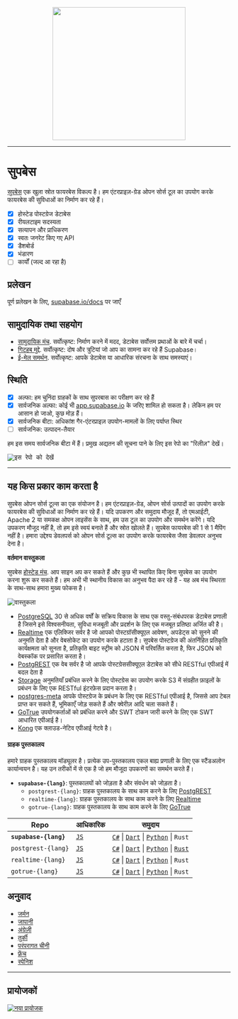 <p align="center">
<img width="300" src="https://gitcdn.xyz/repo/supabase/supabase/master/web/static/supabase-light.svg"/>
</p>

---

# सुपबेस

[सुपबेस](https://supabase.io) एक खुला स्रोत फायरबेस विकल्प है। हम एंटरप्राइज़-ग्रेड ओपन सोर्स टूल का उपयोग करके फायरबेस की सुविधाओं का निर्माण कर रहे हैं।

- [x] होस्टेड पोस्टग्रेज डेटाबेस
- [x] रीयलटाइम सदस्यता
- [x] सत्यापन और प्राधिकरण
- [x] स्वतः जनरेट किए गए API
- [x] डैशबोर्ड
- [x] भंडारण
- [ ] कार्यों (जल्द आ रहा है)

## प्रलेखन

पूर्ण प्रलेखन के लिए, [supabase.io/docs](https://supabase.io/docs) पर जाएँ 

## सामुदायिक तथा सहयोग

- [सामुदायिक मंच](https://github.com/supabase/supabase/discussions). सर्वोत्कृष्ट: निर्माण करने में मदद, डेटाबेस सर्वोत्तम प्रथाओं के बारे में चर्चा।
- [गिटहब मुद्दे](https://github.com/supabase/supabase/issues). सर्वोत्कृष्ट: दोष और त्रुटियां जो आप का सामना कर रहे हैं Supabase।
- [ई-मेल समर्थन](https://supabase.io/docs/support#business-support). सर्वोत्कृष्ट: आपके डेटाबेस या आधारिक संरचना के साथ समस्याएं।

## स्थिति

- [x] अल्फा: हम चुनिंदा ग्राहकों के साथ सुपरबास का परीक्षण कर रहे हैं
- [x] सार्वजनिक अल्फा: कोई भी [app.supabase.io](https://app.supabase.io) के जरिए शामिल हो सकता है। लेकिन हम पर आसान हो जाओ, कुछ मोड़ हैं।
- [x] सार्वजनिक बीटा: अधिकांश गैर-एंटरप्राइज़ उपयोग-मामलों के लिए पर्याप्त स्थिर
- [ ] सार्वजनिक: उत्पादन-तैयार

हम इस समय सार्वजनिक बीटा में हैं। प्रमुख अद्यतन की सूचना पाने के लिए इस रेपो का "रिलीज़" देखें।

<kbd><img src="https://gitcdn.link/repo/supabase/supabase/master/web/static/watch-repo.gif" alt="इस रेपो को देखें"/></kbd>

---

## यह किस प्रकार काम करता है

सुपबेस ओपन सोर्स टूल्स का एक संयोजन है। हम एंटरप्राइज़-ग्रेड, ओपन सोर्स उत्पादों का उपयोग करके फायरबेस की सुविधाओं का निर्माण कर रहे हैं। यदि उपकरण और समुदाय मौजूद हैं, तो एमआईटी, Apache 2 या समकक्ष ओपन लाइसेंस के साथ, हम उस टूल का उपयोग और समर्थन करेंगे। यदि उपकरण मौजूद नहीं है, तो हम इसे स्वयं बनाते हैं और स्रोत खोलते हैं। सुपबेस फायरबेस की 1 से 1 मैपिंग नहीं है। हमारा उद्देश्य डेवलपर्स को ओपन सोर्स टूल्स का उपयोग करके फायरबेस जैसा डेवलपर अनुभव देना है।

**वर्तमान वास्तुकला**

सुपबेस [होस्टेड मंच](https://app.supabase.io). आप साइन अप कर सकते हैं और कुछ भी स्थापित किए बिना सुपबेस का उपयोग करना शुरू कर सकते हैं। हम अभी भी स्थानीय विकास का अनुभव पैदा कर रहे हैं - यह अब मंच स्थिरता के साथ-साथ हमारा मुख्य फोकस है।

![वास्तुकला](https://supabase.io/assets/images/supabase-architecture-9050a7317e9ec7efb7807f5194122e48.png)

- [PostgreSQL](https://www.postgresql.org/) 30 से अधिक वर्षों के सक्रिय विकास के साथ एक वस्तु-संबंधपरक डेटाबेस प्रणाली है जिसने इसे विश्वसनीयता, सुविधा मजबूती और प्रदर्शन के लिए एक मजबूत प्रतिष्ठा अर्जित की है।
- [Realtime](https://github.com/supabase/realtime) एक एलिक्जिर सर्वर है जो आपको पोस्टग्रॉसीक्यूएल आवेषण, अपडेट्स को सुनने की अनुमति देता है और वेबसोकेट का उपयोग करके हटाता है। सुपबेस पोस्टग्रेज की अंतर्निहित प्रतिकृति कार्यक्षमता को सुनता है, प्रतिकृति बाइट स्ट्रीम को JSON में परिवर्तित करता है, फिर JSON को वेबस्कॉक पर प्रसारित करता है।
- [PostgREST](http://postgrest.org/) एक वेब सर्वर है जो आपके पोस्टग्रेससीक्यूएल डेटाबेस को सीधे RESTful एपीआई में बदल देता है
- [Storage](https://github.com/supabase/storage-api) अनुमतियाँ प्रबंधित करने के लिए पोस्टग्रेस का उपयोग करके S3 में संग्रहीत फ़ाइलों के प्रबंधन के लिए एक RESTful इंटरफ़ेस प्रदान करता है।
- [postgres-meta](https://github.com/supabase/postgres-meta) आपके पोस्टग्रेज के प्रबंधन के लिए एक RESTful एपीआई है, जिससे आप टेबल प्राप्त कर सकते हैं, भूमिकाएँ जोड़ सकते हैं और क्वेरीज़ आदि चला सकते हैं।
- [GoTrue](https://github.com/netlify/gotrue) उपयोगकर्ताओं को प्रबंधित करने और SWT टोकन जारी करने के लिए एक SWT आधारित एपीआई है।
- [Kong](https://github.com/Kong/kong) एक क्लाउड-नेटिव एपीआई गेटवे है।

#### ग्राहक पुस्तकालय

हमारे ग्राहक पुस्तकालय मॉड्यूलर है। प्रत्येक उप-पुस्तकालय एकल बाह्य प्रणाली के लिए एक स्टैंडअलोन कार्यान्वयन है। यह उन तरीकों में से एक है जो हम मौजूदा उपकरणों का समर्थन करते हैं।

- **`supabase-{lang}`**: पुस्तकालयों को जोड़ता है और संवर्धन को जोड़ता है।
  - `postgrest-{lang}`: ग्राहक पुस्तकालय के साथ काम करने के लिए [PostgREST](https://github.com/postgrest/postgrest)
  - `realtime-{lang}`: ग्राहक पुस्तकालय के साथ काम करने के लिए [Realtime](https://github.com/supabase/realtime)
  - `gotrue-{lang}`: ग्राहक पुस्तकालय के साथ काम करने के लिए [GoTrue](https://github.com/netlify/gotrue)

| Repo                  | आधिकारिक                                         | समुदाय                                                                                                                                                                                                                  |
| --------------------- | ------------------------------------------------ | -------------------------------------------------------------------------------------------------------------------------------------------------------------------------------------------------------------------------- |
| **`supabase-{lang}`** | [`JS`](https://github.com/supabase/supabase-js)  | [`C#`](https://github.com/supabase/supabase-csharp) \| [`Dart`](https://github.com/supabase/supabase-dart) \| [`Python`](https://github.com/supabase/supabase-py) \| `Rust`                                                |
| `postgrest-{lang}`    | [`JS`](https://github.com/supabase/postgrest-js) | [`C#`](https://github.com/supabase/postgrest-csharp) \| [`Dart`](https://github.com/supabase/postgrest-dart) \| [`Python`](https://github.com/supabase/postgrest-py) \| [`Rust`](https://github.com/supabase/postgrest-rs) |
| `realtime-{lang}`     | [`JS`](https://github.com/supabase/realtime-js)  | [`C#`](https://github.com/supabase/realtime-csharp) \| [`Dart`](https://github.com/supabase/realtime-dart) \| [`Python`](https://github.com/supabase/realtime-py) \| `Rust`                                                |
| `gotrue-{lang}`       | [`JS`](https://github.com/supabase/gotrue-js)    | [`C#`](https://github.com/supabase/gotrue-csharp) \| [`Dart`](https://github.com/supabase/gotrue-dart) \| [`Python`](https://github.com/supabase/gotrue-py) \| `Rust`                                                      |

## अनुवाद

- [जर्मन](https://github.com/supabase/supabase/blob/master/i18n/README.de.md)
- [जापानी](https://github.com/supabase/supabase/blob/master/i18n/README.jp.md)
- [अंग्रेज़ी](https://github.com/supabase/supabase)
- [तुर्की](https://github.com/supabase/supabase/blob/master/i18n/README.tr.md)
- [परंपरागत चीनी](https://github.com/supabase/supabase/blob/master/i18n/README.zh-tw.md)
- [फ्रेंच](https://github.com/supabase/supabase/blob/master/i18n/README.fr.md)
- [स्पेनिश](https://github.com/supabase/supabase/blob/master/i18n/README.es.md)
---

## प्रायोजकों

[![नया प्रायोजक](https://user-images.githubusercontent.com/10214025/90518111-e74bbb00-e198-11ea-8f88-c9e3c1aa4b5b.png)](https://github.com/sponsors/supabase)
